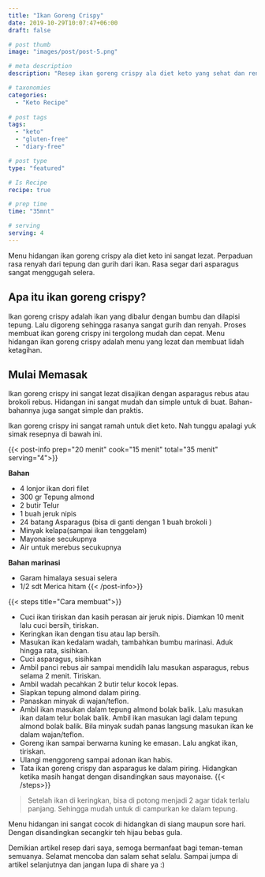 ```yaml
---
title: "Ikan Goreng Crispy"
date: 2019-10-29T10:07:47+06:00
draft: false

# post thumb
image: "images/post/post-5.png"

# meta description
description: "Resep ikan goreng crispy ala diet keto yang sehat dan rendah karbohidrat."

# taxonomies
categories:
  - "Keto Recipe"
  
# post tags
tags:
  - "keto"
  - "gluten-free"
  - "diary-free"

# post type
type: "featured"

# Is Recipe
recipe: true

# prep time
time: "35mnt"

# serving
serving: 4
---
```

Menu hidangan ikan goreng crispy ala diet keto ini sangat lezat. Perpaduan rasa renyah dari tepung dan gurih dari ikan. Rasa segar dari asparagus sangat menggugah selera.


## Apa itu ikan goreng crispy?

Ikan goreng crispy adalah ikan yang dibalur dengan bumbu dan dilapisi tepung. Lalu digoreng sehingga rasanya sangat gurih dan renyah. Proses membuat ikan goreng crispy ini tergolong mudah dan cepat. Menu hidangan ikan goreng crispy adalah menu yang lezat dan membuat lidah ketagihan.

## Mulai Memasak

Ikan goreng crispy ini sangat lezat disajikan dengan asparagus rebus atau brokoli rebus. Hidangan ini sangat mudah dan simple untuk di buat. Bahan-bahannya juga sangat simple dan praktis.

Ikan goreng crispy ini sangat ramah untuk diet keto. Nah tunggu apalagi yuk simak resepnya di bawah ini.

{{< post-info prep="20 menit" cook="15 menit" total="35 menit" serving="4">}}

__Bahan__

- 4 lonjor ikan dori filet
- 300 gr Tepung almond
- 2 butir Telur
- 1 buah jeruk nipis
-  24 batang Asparagus (bisa di ganti dengan 1 buah brokoli )
- Minyak kelapa(sampai ikan tenggelam)
- Mayonaise secukupnya
- Air untuk merebus secukupnya

__Bahan marinasi__
- Garam himalaya sesuai selera
- 1/2 sdt Merica hitam
{{< /post-info>}}

{{< steps title="Cara membuat">}}
- Cuci ikan tiriskan dan kasih perasan air jeruk nipis. Diamkan 10 menit lalu cuci bersih, tiriskan.
- Keringkan ikan dengan tisu atau lap bersih. 
- Masukan ikan kedalam wadah, tambahkan bumbu marinasi. Aduk hingga rata, sisihkan.
- Cuci asparagus, sisihkan
- Ambil panci rebus air sampai mendidih lalu masukan asparagus, rebus selama 2 menit. Tiriskan.
- Ambil wadah pecahkan 2 butir telur kocok lepas.
- Siapkan tepung almond dalam piring.
- Panaskan minyak di wajan/teflon.
- Ambil ikan masukan dalam tepung almond bolak balik. Lalu masukan ikan dalam telur bolak balik. Ambil ikan masukan lagi dalam tepung almond bolak balik. Bila minyak sudah panas langsung masukan ikan ke dalam wajan/teflon.
- Goreng ikan sampai berwarna kuning ke emasan. Lalu angkat ikan, tiriskan.
- Ulangi menggoreng sampai adonan ikan habis.
- Tata ikan goreng crispy dan asparagus ke dalam piring. Hidangkan ketika masih hangat dengan disandingkan saus mayonaise.
{{< /steps>}}

>Setelah ikan di keringkan, bisa di potong menjadi 2 agar tidak terlalu panjang. Sehingga mudah untuk di campurkan ke dalam tepung.

Menu hidangan ini sangat cocok di hidangkan di siang maupun sore hari. Dengan disandingkan secangkir teh hijau bebas gula.

Demikian artikel resep dari saya, semoga bermanfaat bagi teman-teman semuanya. Selamat mencoba dan salam sehat selalu. Sampai jumpa di artikel selanjutnya dan jangan lupa di share ya :)